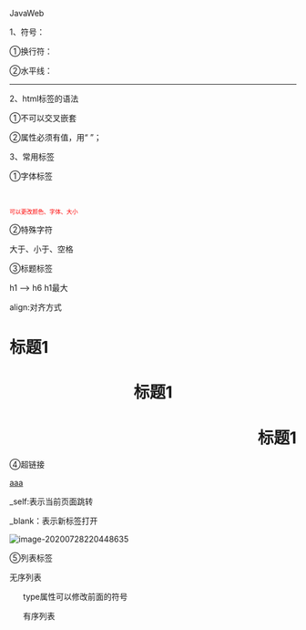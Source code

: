 JavaWeb

1、符号：

①换行符： <br/>

②水平线： <hr/>

2、html标签的语法

①不可以交叉嵌套

②属性必须有值，用“ ”；

3、常用标签

①字体标签

  <font color="red" face = "宋体" size= '1'>  

可以更改颜色、字体、大小

</font>

②特殊字符

大于、小于、空格

③标题标签

h1  --> h6    h1最大

align:对齐方式

<h1 align =  "left"> 标题1</h1>

<h1 align =  "center"> 标题1</h1>
<h1 align =  "right"> 标题1</h1>

④超链接

<a href = "wangzhi "> aaa</a>

_self:表示当前页面跳转

_blank：表示新标签打开

![image-20200728220448635](C:\Users\11437\AppData\Roaming\Typora\typora-user-images\image-20200728220448635.png)

⑤列表标签

无序列表<ul> type属性可以修改前面的符号

有序列表<ol>
